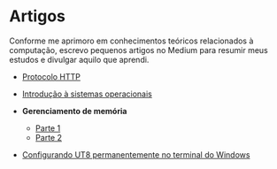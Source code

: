 # Artigos
Conforme me aprimoro em conhecimentos teóricos relacionados à computação, escrevo pequenos artigos no Medium para resumir meus estudos e divulgar aquilo que aprendi. 

- [Protocolo HTTP](https://medium.com/@rbmelolima/protocolo-http-6ffd8a8cf3c1)

- [Introdução à sistemas operacionais](https://medium.com/@rbmelolima/introdu%C3%A7%C3%A3o-%C3%A0-sistemas-operacionais-3e5ece5ebd21)

- **Gerenciamento de memória**
  - [Parte 1](https://medium.com/@rbmelolima/gerenciamento-de-mem%C3%B3ria-e2a4437ed7bc)
  - [Parte 2](https://medium.com/@rbmelolima/gerenciamento-de-mem%C3%B3ria-2-b5e779325999)

- [Configurando UT8 permanentemente no terminal do Windows](https://medium.com/@rbmelolima/configurando-ut8-permanentemente-no-terminal-do-windows-b0173fb27b5b)

